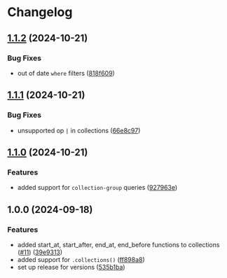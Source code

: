 # Changelog

## [1.1.2](https://github.com/CroudTech/dst-python-mock-firestore/compare/v1.1.1...v1.1.2) (2024-10-21)


### Bug Fixes

* out of date `where` filters ([818f609](https://github.com/CroudTech/dst-python-mock-firestore/commit/818f609731346042b550ad722623d37747df5582))

## [1.1.1](https://github.com/CroudTech/dst-python-mock-firestore/compare/v1.1.0...v1.1.1) (2024-10-21)


### Bug Fixes

* unsupported op `|` in collections ([66e8c97](https://github.com/CroudTech/dst-python-mock-firestore/commit/66e8c97d67f2a70ae0c1dfb5a83912f591888fc6))

## [1.1.0](https://github.com/CroudTech/dst-python-mock-firestore/compare/v1.0.0...v1.1.0) (2024-10-21)


### Features

* added support for `collection-group` queries ([927963e](https://github.com/CroudTech/dst-python-mock-firestore/commit/927963efde9aa95b9b6a4acadeaf72e15b95f63e))

## 1.0.0 (2024-09-18)


### Features

* added start_at, start_after, end_at, end_before functions to collections ([#11](https://github.com/CroudTech/dst-python-mock-firestore/issues/11)) ([39e9313](https://github.com/CroudTech/dst-python-mock-firestore/commit/39e9313c8d6d5711022a0c40f2f0e3d1556dc020))
* added support for `.collections()` ([ff898a8](https://github.com/CroudTech/dst-python-mock-firestore/commit/ff898a8876ac286ec477a7f2c1042bf96b6ea1b1))
* set up release for versions ([535b1ba](https://github.com/CroudTech/dst-python-mock-firestore/commit/535b1ba31019f85890f0c548ccbb62ed4bfa729a))
